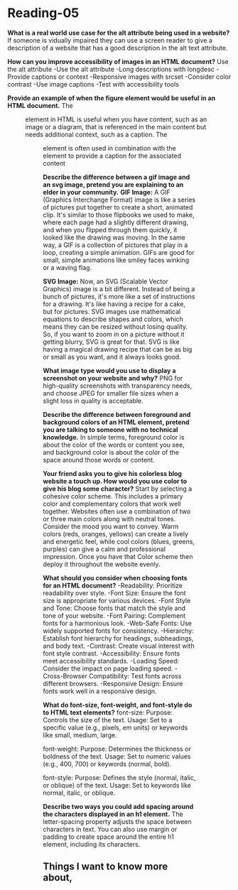 # Reading-05 #

**What is a real world use case for the alt attribute being used in a website?**
If someone is vidually impaired they can use a screen reader to give a description of a website that has a good description in the alt text attribute.

**How can you improve accessibility of images in an HTML document?**
Use the alt attribute
-Use the alt attribute
-Long descriptions with longdesc
-Provide captions or context
-Responsive images with srcset
-Consider color contrast
-Use image captions
-Test with accessibility tools

**Provide an example of when the figure element would be useful in an HTML document.**
The <figure> element in HTML is useful when you have content, such as an image or a diagram, that is referenced in the main content but needs additional context, such as a caption. The <figure> element is often used in combination with the <figcaption> element to provide a caption for the associated content

**Describe the difference between a gif image and an svg image, pretend you are explaining to an elder in your community.**
**GIF Image:**
A GIF (Graphics Interchange Format) image is like a series of pictures put together to create a short, animated clip. It's similar to those flipbooks we used to make, where each page had a slightly different drawing, and when you flipped through them quickly, it looked like the drawing was moving. In the same way, a GIF is a collection of pictures that play in a loop, creating a simple animation. GIFs are good for small, simple animations like smiley faces winking or a waving flag.

**SVG Image:**
Now, an SVG (Scalable Vector Graphics) image is a bit different. Instead of being a bunch of pictures, it's more like a set of instructions for a drawing. It's like having a recipe for a cake, but for pictures. SVG images use mathematical equations to describe shapes and colors, which means they can be resized without losing quality. So, if you want to zoom in on a picture without it getting blurry, SVG is great for that. SVG is like having a magical drawing recipe that can be as big or small as you want, and it always looks good.

**What image type would you use to display a screenshot on your website and why?**
PNG for high-quality screenshots with transparency needs, and choose JPEG for smaller file sizes when a slight loss in quality is acceptable.

**Describe the difference between foreground and background colors of an HTML element, pretend you are talking to someone with no technical knowledge.**
In simple terms, foreground color is about the color of the words or content you see, and background color is about the color of the space around those words or content.

**Your friend asks you to give his colorless blog website a touch up. How would you use color to give his blog some character?**
Start by selecting a cohesive color scheme. This includes a primary color and complementary colors that work well together. Websites often use a combination of two or three main colors along with neutral tones.
Consider the mood you want to convey. Warm colors (reds, oranges, yellows) can create a lively and energetic feel, while cool colors (blues, greens, purples) can give a calm and professional impression. Once you have that Color scheme then deploy it throughout the website evenly.

**What should you consider when choosing fonts for an HTML document?**
-Readability: Prioritize readability over style.
-Font Size: Ensure the font size is appropriate for various devices.
-Font Style and Tone: Choose fonts that match the style and tone of your website.
-Font Pairing: Complement fonts for a harmonious look.
-Web-Safe Fonts: Use widely supported fonts for consistency.
-Hierarchy: Establish font hierarchy for headings, subheadings, and body text.
-Contrast: Create visual interest with font style contrast.
-Accessibility: Ensure fonts meet accessibility standards.
-Loading Speed: Consider the impact on page loading speed.
-Cross-Browser Compatibility: Test fonts across different browsers.
-Responsive Design: Ensure fonts work well in a responsive design.

**What do font-size, font-weight, and font-style do to HTML text elements?**
font-size:
Purpose: Controls the size of the text.
Usage: Set to a specific value (e.g., pixels, em units) or keywords like small, medium, large.

font-weight:
Purpose: Determines the thickness or boldness of the text.
Usage: Set to numeric values (e.g., 400, 700) or keywords (normal, bold).

font-style:
Purpose: Defines the style (normal, italic, or oblique) of the text.
Usage: Set to keywords like normal, italic, or oblique.

**Describe two ways you could add spacing around the characters displayed in an h1 element.**
The letter-spacing property adjusts the space between characters in text.
You can also use margin or padding to create space around the entire h1 element, including its characters.

## Things I want to know more about, ##